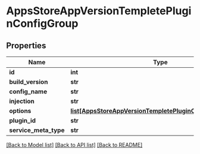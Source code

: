 # AppsStoreAppVersionTempletePluginConfigGroup

## Properties
Name | Type | Description | Notes
------------ | ------------- | ------------- | -------------
**id** | **int** |  | 
**build_version** | **str** |  | 
**config_name** | **str** |  | 
**injection** | **str** |  | 
**options** | [**list[AppsStoreAppVersionTempletePluginConfigGroupOption]**](AppsStoreAppVersionTempletePluginConfigGroupOption.md) |  | [optional] 
**plugin_id** | **str** |  | 
**service_meta_type** | **str** |  | 

[[Back to Model list]](../README.md#documentation-for-models) [[Back to API list]](../README.md#documentation-for-api-endpoints) [[Back to README]](../README.md)


